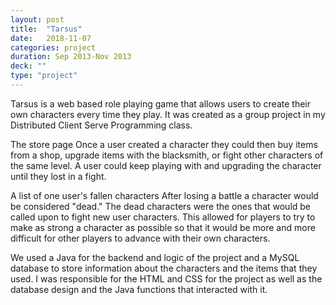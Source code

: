 ```yaml
---
layout: post
title:  "Tarsus"
date:   2018-11-07
categories: project
duration: Sep 2013-Nov 2013
deck: ""
type: "project"
---
```



Tarsus is a web based role playing game that allows users to create their own characters every time they play. It was created as a group project in my Distributed Client Serve Programming class.


The store page
Once a user created a character they could then buy items from a shop, upgrade items with the blacksmith, or fight other characters of the same level. A user could keep playing with and upgrading the character until they lost in a fight.


A list of one user's fallen characters
After losing a battle a character would be considered "dead." The dead characters were the ones that would be called upon to fight new user characters. This allowed for players to try to make as strong a character as possible so that it would be more and more difficult for other players to advance with their own characters.

We used a Java for the backend and logic of the project and a MySQL database to store information about the characters and the items that they used. I was responsible for the HTML and CSS for the project as well as the database design and the Java functions that interacted with it.​
